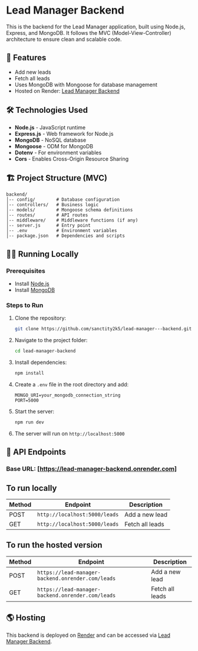# Lead Manager Backend

This is the backend for the Lead Manager application, built using Node.js, Express, and MongoDB. It follows the MVC (Model-View-Controller) architecture to ensure clean and scalable code.

## 🚀 Features
- Add new leads
- Fetch all leads
- Uses MongoDB with Mongoose for database management
- Hosted on Render: [Lead Manager Backend](https://lead-manager-backend.onrender.com)

## 🛠️ Technologies Used
- **Node.js** - JavaScript runtime
- **Express.js** - Web framework for Node.js
- **MongoDB** - NoSQL database
- **Mongoose** - ODM for MongoDB
- **Dotenv** - For environment variables
- **Cors** - Enables Cross-Origin Resource Sharing

## 🏗️ Project Structure (MVC)
```
backend/
│-- config/        # Database configuration
│-- controllers/   # Business logic
│-- models/        # Mongoose schema definitions
│-- routes/        # API routes
│-- middleware/    # Middleware functions (if any)
│-- server.js      # Entry point
│-- .env           # Environment variables
│-- package.json   # Dependencies and scripts
```

## 🏃‍♂️ Running Locally

### Prerequisites
- Install [Node.js](https://nodejs.org/)
- Install [MongoDB](https://www.mongodb.com/)

### Steps to Run
1. Clone the repository:
   ```sh
   git clone https://github.com/sanctity2k5/lead-manager---backend.git
   ```
2. Navigate to the project folder:
   ```sh
   cd lead-manager-backend
   ```
3. Install dependencies:
   ```sh
   npm install
   ```
4. Create a `.env` file in the root directory and add:
   ```env
   MONGO_URI=your_mongodb_connection_string
   PORT=5000
   ```
5. Start the server:
   ```sh
   npm run dev
   ```
6. The server will run on `http://localhost:5000`

## 🔗 API Endpoints

### Base URL: [https://lead-manager-backend.onrender.com]

## To run locally 

| Method | Endpoint  | Description |
|--------|----------|-------------|
| POST   | `http://localhost:5000/leads` | Add a new lead |
| GET    | `http://localhost:5000/leads` | Fetch all leads |

## To run the hosted version
| Method | Endpoint  | Description |
|--------|----------|-------------|
| POST   | `https://lead-manager-backend.onrender.com/leads` | Add a new lead |
| GET    | `https://lead-manager-backend.onrender.com/leads` | Fetch all leads |


## 🌎 Hosting
This backend is deployed on [Render](https://render.com) and can be accessed via [Lead Manager Backend](https://lead-manager-backend.onrender.com).

